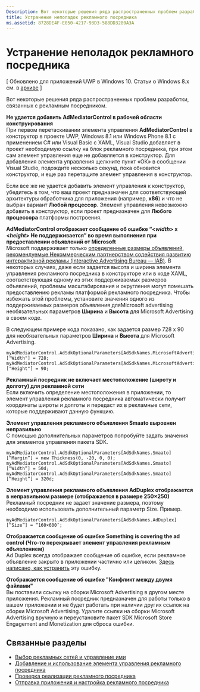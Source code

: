 ```yaml
---
Description: Вот некоторые решения ряда распространенных проблем разработки, связанных с рекламным посредником.
title: Устранение неполадок рекламного посредника
ms.assetid: 8728DE4F-E050-4217-93D3-588DD3280A3A
---
```


# Устранение неполадок рекламного посредника


\[ Обновлено для приложений UWP в Windows 10. Статьи о Windows 8.x см. в [архиве](http://go.microsoft.com/fwlink/p/?linkid=619132) \]

Вот некоторые решения ряда распространенных проблем разработки, связанных с рекламным посредником.

**Не удается добавить AdMediatorControl в рабочей области конструирования**  
При первом перетаскивании элемента управления **AdMediatorControl** в конструктор в проекте UWP, Windows 8.1 или Windows Phone 8.1 с применением C# или Visual Basic с XAML, Visual Studio добавляет в проект необходимую ссылку на блок рекламного посредника, при этом сам элемент управления еще не добавляется в конструктор. Для добавления элемента управления щелкните пункт «ОК» в сообщении Visual Studio, подождите несколько секунд, пока обновится конструктор, и еще раз перетащите элемент управления в конструктор.

Если все же не удается добавить элемент управления к конструктор, убедитесь в том, что ваш проект предназначен для соответствующей архитектуры обработчика для приложения (например, **x86**) и что не выбран вариант **Любой процессор**. Элемент управления невозможно добавить в конструктор, если проект предназначен для **Любого процессора** платформы построения.

**AdMediatorControl отображает сообщение об ошибке “&lt;*width*&gt; x &lt;*height*&gt; Не поддерживается” во время выполнения при предоставлении объявлений от Microsoft**  
Microsoft поддерживает только [определенные размеры объявлений, рекомендуемые Некоммерческим партнерством содействия развитию интерактивной рекламы (Interactive Advertising Bureau — IAB)](add-and-use-the-ad-mediator-control.md#supported-ad-sizes-for-microsoft-advertising). В некоторых случаях, даже если задается высота и ширина элемента управления рекламного посредника в конструкторе или в коде XAML, соответствующая одному из этих поддерживаемых размеров объявлений, проблемы масштабирования и округления могут помешать предоставлению рекламы платформой рекламного посредника. Чтобы избежать этой проблемы, установите значения одного из поддерживаемых размеров объявления дляMicrosoft advertising необязательных параметров **Ширина** и **Высота** для Microsoft Advertising в своем коде.

В следующем примере кода показано, как задается размер 728 x 90 для необязательных параметров **Ширина** и **Высота** для Microsoft Advertising.

```CSharp
myAdMediatorControl.AdSdkOptionalParameters[AdSdkNames.MicrosoftAdvertising]["Width"] = 728;
myAdMediatorControl.AdSdkOptionalParameters[AdSdkNames.MicrosoftAdvertising]["Height"] = 90;
```

**Рекламный посредник не включает местоположение (широту и долготу) для рекламной сети**  
Если включить определение местоположения в приложении, то элемент управления рекламного посредника автоматически получит координаты широты и долготы и передаст их в рекламные сети, которые поддерживают данную функцию.

**Элемент управления рекламного объявления Smaato выровнен неправильно**  
С помощью дополнительных параметров попробуйте задать значения для элементов управления пакета SDK.

```
myAdMediatorControl.AdSdkOptionalParameters[AdSdkNames.Smaato][“Margin”] = new Thickness(0, -20, 0, 0);
myAdMediatorControl.AdSdkOptionalParameters[AdSdkNames.Smaato][“Width”] = 50d;
myAdMediatorControl.AdSdkOptionalParameters[AdSdkNames.Smaato][“Height”] = 320d;
```

**Элемент управления рекламного объявления AdDuplex отображается в неправильном размере (отображается в размере 250×250)**  
Рекламный посредник не задает значение размера, поэтому необходимо использовать дополнительный параметр Size. Пример.

```
myAdMediatorControl.AdSdkOptionalParameters[AdSdkNames.AdDuplex][“Size”] = “160×600″;
```

**Отображается сообщение об ошибке Something is covering the ad control (Что-то перекрывает элемент управления рекламным объявлением)**  
Ad Duplex всегда отображает сообщение об ошибке, если рекламное объявление закрыто в приложении частично или целиком. [Здесь написано, как устранить](http://blog.adduplex.com/2014/01/solving-something-is-covering-ad.mdl) эту ошибку.

**Отображается сообщение об ошибке "Конфликт между двумя файлами"**  
Вы поставили ссылку на сборки Microsoft Advertising в другом месте приложения. Рекламный посредник предназначен для работы только в вашем приложении и не будет работать при наличии других ссылок на сборки Microsoft Advertising. Удалите ссылки на сборки Microsoft Advertising вручную и переустановите пакет SDK Microsoft Store Engagement and Monetization для сброса ошибки.

## Связанные разделы

* [Выбор рекламных сетей и управление ими](select-and-manage-your-ad-networks.md)
* [Добавление и использование элемента управления рекламного посредника](add-and-use-the-ad-mediator-control.md)
* [Проверка реализации рекламного посредника](test-your-ad-mediation-implementation.md)
* [Отправка приложения и настройка рекламного посредника](submit-your-app-and-configure-ad-mediation.md)
 

 


<!--HONumber=Mar16_HO5-->


